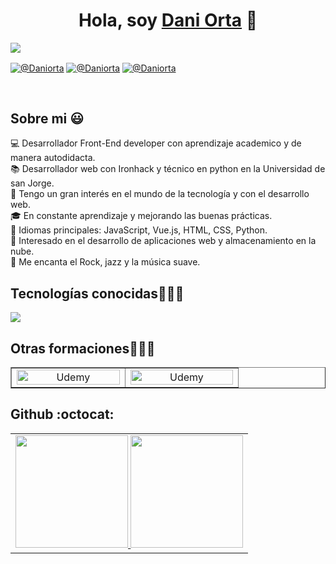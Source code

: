 <div align="center">
<h1 align="center">Hola, soy <a href="https://github.com/daniorta">Dani Orta</a> 👋</h1>
</div>
<img src="https://i.imgur.com/z3jGNGh.png">

<p align="left">
<a href ="https://github.com/daniorta" target="blank"><img align="center" src="https://img.shields.io/badge/GitHub-100000?style=for-the-badge&logo=github&logoColor=white" alt="@Daniorta"/></a>
<a href="https://linkedin.com/in/unsimpledev" target="blank"><img align="center" src="https://img.shields.io/badge/LinkedIn-0077B5?style=for-the-badge&logo=linkedin&logoColor=white" alt="@Daniorta"/></a>
<a href ="mailto:daniel_orta88@hotmail.com" target="blank"><img align="center" src="https://img.shields.io/badge/Gmail-D14836?style=for-the-badge&logo=gmail&logoColor=white" alt="@Daniorta"/></a>
</p>

<br>

<h2>Sobre mi 😃</h2>

<!--Intro start-->
<p align="left">
  
💻 Desarrollador Front-End developer con aprendizaje academico y de manera autodidacta.<br>
📚 Desarrollador web con Ironhack y técnico en python en la Universidad de san Jorge.<br>
📝 Tengo un gran interés en el mundo de la tecnología y con el desarrollo web.<br>
🎓 En constante aprendizaje y mejorando las buenas prácticas.<br>
🌟 Idiomas principales: JavaScript, Vue.js, HTML, CSS, Python.<br>
🚩 Interesado en el desarrollo de aplicaciones web y almacenamiento en la nube.<br>
🎵 Me encanta el Rock, jazz y la música suave.<br>

</p>
<!--Intro end-->

<h2 >Tecnologías conocidas👨🏻‍💻</h2>
<!--tech stack icons-->
<p align="left">
  <a href="https://skillicons.dev">
    <img src="https://skillicons.dev/icons?i=js,vuejs,html,css,python,nodejs,git,github,postman,netlify,figma,subabase,vscode&perline=12" />
  </a>
</p>

<!-------------------------->
<div id="cursos">
  <h2>Otras formaciones👨🏻‍💻</h2>
  <table border="none">
    <tr>
      <td width="25%" align="center">
        <a href="https://www.udemy.com/course/100-proyectos-de-desarrollo-web-con-html-css-y-javascript/?couponCode=ST14MT101024" title="Go to Source">
          <img width="100%" src="https://gsg-wl.chollometro.com/cupones/images/fit-in/256x/images/u/Udemy_logo.png" alt="Udemy" />
        </a>
      </td>
      <td width="25%" align="center">
        <a href="https://www.udemy.com/course/curso-desarrollo-web-html-css-javascript/" title="Go to Source">
          <img width="100%" src="https://gsg-wl.chollometro.com/cupones/images/fit-in/256x/images/u/Udemy_logo.png" alt="Udemy" />
        </a>
      </td>
    </tr>
  </table>
</div>

<div id="metricas">
  <h2>Github :octocat:</h2>
  <table border="0">
    <tr>
      <td>
        <a href="https://github.com/daniorta/">
          <img height="180em" src="https://github-readme-stats-eight-theta.vercel.app/api?username=Daniorta&show_icons=true&theme=algolia&include_all_commits=true&count_private=true" />
          <img height="180em" src="https://github-readme-stats-eight-theta.vercel.app/api/top-langs/?username=Daniorta&layout=compact&langs_count=8&theme=algolia" />
        </a>
      </td>
    </tr>
  </table>
</div>
  
</div>  
